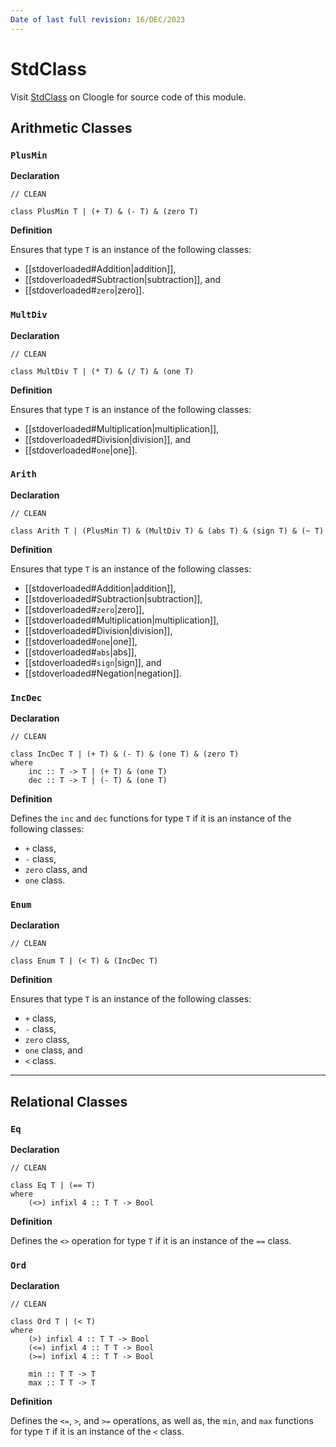 ```yaml
---
Date of last full revision: 16/DEC/2023
---
```


# StdClass

Visit [StdClass](https://cloogle.org/src/#base-stdenv/StdClass;icl;line=1) on Cloogle for source code of this module.

## Arithmetic Classes

### `PlusMin`

**Declaration**

```clean
// CLEAN

class PlusMin T | (+ T) & (- T) & (zero T)
```

**Definition**

Ensures that type `T` is an instance of the following classes:

- [[stdoverloaded#Addition|addition]],
- [[stdoverloaded#Subtraction|subtraction]], and
- [[stdoverloaded#`zero`|zero]].

### `MultDiv`

**Declaration**

```clean
// CLEAN

class MultDiv T | (* T) & (/ T) & (one T)
```

**Definition**

Ensures that type `T` is an instance of the following classes:

- [[stdoverloaded#Multiplication|multiplication]],
- [[stdoverloaded#Division|division]], and
- [[stdoverloaded#`one`|one]].

### `Arith`

**Declaration**

```clean
// CLEAN

class Arith T | (PlusMin T) & (MultDiv T) & (abs T) & (sign T) & (~ T)
```

**Definition**

Ensures that type `T` is an instance of the following classes:

- [[stdoverloaded#Addition|addition]],
- [[stdoverloaded#Subtraction|subtraction]],
- [[stdoverloaded#`zero`|zero]],
- [[stdoverloaded#Multiplication|multiplication]],
- [[stdoverloaded#Division|division]],
- [[stdoverloaded#`one`|one]],
- [[stdoverloaded#`abs`|abs]],
- [[stdoverloaded#`sign`|sign]], and
- [[stdoverloaded#Negation|negation]].

### `IncDec`

**Declaration**

```clean
// CLEAN

class IncDec T | (+ T) & (- T) & (one T) & (zero T)
where
    inc :: T -> T | (+ T) & (one T)
    dec :: T -> T | (- T) & (one T)
```

**Definition**

Defines the `inc` and `dec` functions for type `T` if it is an instance of the following classes:

- `+` class,
- `-` class,
- `zero` class, and
- `one` class.

### `Enum`

**Declaration**

```clean
// CLEAN

class Enum T | (< T) & (IncDec T)
```

**Definition**

Ensures that type `T` is an instance of the following classes:

- `+` class,
- `-` class,
- `zero` class,
- `one` class, and
- `<` class.

---

## Relational Classes

### `Eq`

**Declaration**

```clean
// CLEAN

class Eq T | (== T)
where
    (<>) infixl 4 :: T T -> Bool
```

**Definition**

Defines the `<>` operation for type `T` if it is an instance of the `==` class.

### `Ord`

**Declaration**

```clean
// CLEAN

class Ord T | (< T)
where
    (>) infixl 4 :: T T -> Bool
	(<=) infixl 4 :: T T -> Bool
    (>=) infixl 4 :: T T -> Bool
    
    min :: T T -> T
    max :: T T -> T
```

**Definition**

Defines the `<=`, `>`, and `>=` operations, as well as, the `min`, and `max` functions for type `T` if it is an instance of the `<` class.
